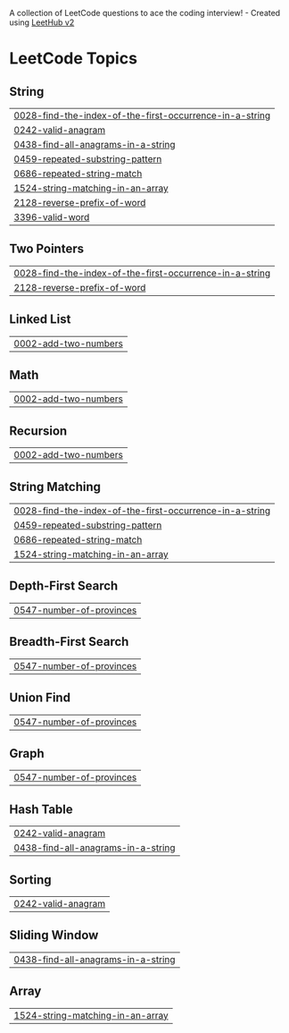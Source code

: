 A collection of LeetCode questions to ace the coding interview! - Created using [LeetHub v2](https://github.com/arunbhardwaj/LeetHub-2.0)
<!---LeetCode Topics Start-->
# LeetCode Topics
## String
|  |
| ------- |
| [0028-find-the-index-of-the-first-occurrence-in-a-string](https://github.com/nandinidmn/Leetcode_Sol/tree/master/0028-find-the-index-of-the-first-occurrence-in-a-string) |
| [0242-valid-anagram](https://github.com/nandinidmn/Leetcode_Sol/tree/master/0242-valid-anagram) |
| [0438-find-all-anagrams-in-a-string](https://github.com/nandinidmn/Leetcode_Sol/tree/master/0438-find-all-anagrams-in-a-string) |
| [0459-repeated-substring-pattern](https://github.com/nandinidmn/Leetcode_Sol/tree/master/0459-repeated-substring-pattern) |
| [0686-repeated-string-match](https://github.com/nandinidmn/Leetcode_Sol/tree/master/0686-repeated-string-match) |
| [1524-string-matching-in-an-array](https://github.com/nandinidmn/Leetcode_Sol/tree/master/1524-string-matching-in-an-array) |
| [2128-reverse-prefix-of-word](https://github.com/nandinidmn/Leetcode_Sol/tree/master/2128-reverse-prefix-of-word) |
| [3396-valid-word](https://github.com/nandinidmn/Leetcode_Sol/tree/master/3396-valid-word) |
## Two Pointers
|  |
| ------- |
| [0028-find-the-index-of-the-first-occurrence-in-a-string](https://github.com/nandinidmn/Leetcode_Sol/tree/master/0028-find-the-index-of-the-first-occurrence-in-a-string) |
| [2128-reverse-prefix-of-word](https://github.com/nandinidmn/Leetcode_Sol/tree/master/2128-reverse-prefix-of-word) |
## Linked List
|  |
| ------- |
| [0002-add-two-numbers](https://github.com/nandinidmn/Leetcode_Sol/tree/master/0002-add-two-numbers) |
## Math
|  |
| ------- |
| [0002-add-two-numbers](https://github.com/nandinidmn/Leetcode_Sol/tree/master/0002-add-two-numbers) |
## Recursion
|  |
| ------- |
| [0002-add-two-numbers](https://github.com/nandinidmn/Leetcode_Sol/tree/master/0002-add-two-numbers) |
## String Matching
|  |
| ------- |
| [0028-find-the-index-of-the-first-occurrence-in-a-string](https://github.com/nandinidmn/Leetcode_Sol/tree/master/0028-find-the-index-of-the-first-occurrence-in-a-string) |
| [0459-repeated-substring-pattern](https://github.com/nandinidmn/Leetcode_Sol/tree/master/0459-repeated-substring-pattern) |
| [0686-repeated-string-match](https://github.com/nandinidmn/Leetcode_Sol/tree/master/0686-repeated-string-match) |
| [1524-string-matching-in-an-array](https://github.com/nandinidmn/Leetcode_Sol/tree/master/1524-string-matching-in-an-array) |
## Depth-First Search
|  |
| ------- |
| [0547-number-of-provinces](https://github.com/nandinidmn/Leetcode_Sol/tree/master/0547-number-of-provinces) |
## Breadth-First Search
|  |
| ------- |
| [0547-number-of-provinces](https://github.com/nandinidmn/Leetcode_Sol/tree/master/0547-number-of-provinces) |
## Union Find
|  |
| ------- |
| [0547-number-of-provinces](https://github.com/nandinidmn/Leetcode_Sol/tree/master/0547-number-of-provinces) |
## Graph
|  |
| ------- |
| [0547-number-of-provinces](https://github.com/nandinidmn/Leetcode_Sol/tree/master/0547-number-of-provinces) |
## Hash Table
|  |
| ------- |
| [0242-valid-anagram](https://github.com/nandinidmn/Leetcode_Sol/tree/master/0242-valid-anagram) |
| [0438-find-all-anagrams-in-a-string](https://github.com/nandinidmn/Leetcode_Sol/tree/master/0438-find-all-anagrams-in-a-string) |
## Sorting
|  |
| ------- |
| [0242-valid-anagram](https://github.com/nandinidmn/Leetcode_Sol/tree/master/0242-valid-anagram) |
## Sliding Window
|  |
| ------- |
| [0438-find-all-anagrams-in-a-string](https://github.com/nandinidmn/Leetcode_Sol/tree/master/0438-find-all-anagrams-in-a-string) |
## Array
|  |
| ------- |
| [1524-string-matching-in-an-array](https://github.com/nandinidmn/Leetcode_Sol/tree/master/1524-string-matching-in-an-array) |
<!---LeetCode Topics End-->